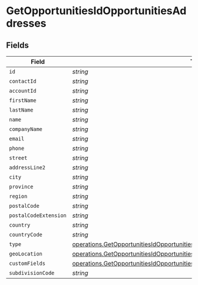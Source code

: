 # GetOpportunitiesIdOpportunitiesAddresses


## Fields

| Field                                                                                                                                                                                  | Type                                                                                                                                                                                   | Required                                                                                                                                                                               | Description                                                                                                                                                                            |
| -------------------------------------------------------------------------------------------------------------------------------------------------------------------------------------- | -------------------------------------------------------------------------------------------------------------------------------------------------------------------------------------- | -------------------------------------------------------------------------------------------------------------------------------------------------------------------------------------- | -------------------------------------------------------------------------------------------------------------------------------------------------------------------------------------- |
| `id`                                                                                                                                                                                   | *string*                                                                                                                                                                               | :heavy_minus_sign:                                                                                                                                                                     | N/A                                                                                                                                                                                    |
| `contactId`                                                                                                                                                                            | *string*                                                                                                                                                                               | :heavy_minus_sign:                                                                                                                                                                     | N/A                                                                                                                                                                                    |
| `accountId`                                                                                                                                                                            | *string*                                                                                                                                                                               | :heavy_minus_sign:                                                                                                                                                                     | N/A                                                                                                                                                                                    |
| `firstName`                                                                                                                                                                            | *string*                                                                                                                                                                               | :heavy_minus_sign:                                                                                                                                                                     | N/A                                                                                                                                                                                    |
| `lastName`                                                                                                                                                                             | *string*                                                                                                                                                                               | :heavy_minus_sign:                                                                                                                                                                     | N/A                                                                                                                                                                                    |
| `name`                                                                                                                                                                                 | *string*                                                                                                                                                                               | :heavy_minus_sign:                                                                                                                                                                     | N/A                                                                                                                                                                                    |
| `companyName`                                                                                                                                                                          | *string*                                                                                                                                                                               | :heavy_minus_sign:                                                                                                                                                                     | N/A                                                                                                                                                                                    |
| `email`                                                                                                                                                                                | *string*                                                                                                                                                                               | :heavy_minus_sign:                                                                                                                                                                     | N/A                                                                                                                                                                                    |
| `phone`                                                                                                                                                                                | *string*                                                                                                                                                                               | :heavy_minus_sign:                                                                                                                                                                     | N/A                                                                                                                                                                                    |
| `street`                                                                                                                                                                               | *string*                                                                                                                                                                               | :heavy_minus_sign:                                                                                                                                                                     | N/A                                                                                                                                                                                    |
| `addressLine2`                                                                                                                                                                         | *string*                                                                                                                                                                               | :heavy_minus_sign:                                                                                                                                                                     | N/A                                                                                                                                                                                    |
| `city`                                                                                                                                                                                 | *string*                                                                                                                                                                               | :heavy_minus_sign:                                                                                                                                                                     | N/A                                                                                                                                                                                    |
| `province`                                                                                                                                                                             | *string*                                                                                                                                                                               | :heavy_minus_sign:                                                                                                                                                                     | N/A                                                                                                                                                                                    |
| `region`                                                                                                                                                                               | *string*                                                                                                                                                                               | :heavy_minus_sign:                                                                                                                                                                     | N/A                                                                                                                                                                                    |
| `postalCode`                                                                                                                                                                           | *string*                                                                                                                                                                               | :heavy_minus_sign:                                                                                                                                                                     | N/A                                                                                                                                                                                    |
| `postalCodeExtension`                                                                                                                                                                  | *string*                                                                                                                                                                               | :heavy_minus_sign:                                                                                                                                                                     | N/A                                                                                                                                                                                    |
| `country`                                                                                                                                                                              | *string*                                                                                                                                                                               | :heavy_minus_sign:                                                                                                                                                                     | N/A                                                                                                                                                                                    |
| `countryCode`                                                                                                                                                                          | *string*                                                                                                                                                                               | :heavy_minus_sign:                                                                                                                                                                     | N/A                                                                                                                                                                                    |
| `type`                                                                                                                                                                                 | [operations.GetOpportunitiesIdOpportunitiesResponse200Type](../../models/operations/getopportunitiesidopportunitiesresponse200type.md)                                                 | :heavy_minus_sign:                                                                                                                                                                     | N/A                                                                                                                                                                                    |
| `geoLocation`                                                                                                                                                                          | [operations.GetOpportunitiesIdOpportunitiesResponseGeoLocation](../../models/operations/getopportunitiesidopportunitiesresponsegeolocation.md)                                         | :heavy_minus_sign:                                                                                                                                                                     | N/A                                                                                                                                                                                    |
| `customFields`                                                                                                                                                                         | [operations.GetOpportunitiesIdOpportunitiesResponse200ApplicationJSONCustomFields](../../models/operations/getopportunitiesidopportunitiesresponse200applicationjsoncustomfields.md)[] | :heavy_minus_sign:                                                                                                                                                                     | N/A                                                                                                                                                                                    |
| `subdivisionCode`                                                                                                                                                                      | *string*                                                                                                                                                                               | :heavy_minus_sign:                                                                                                                                                                     | N/A                                                                                                                                                                                    |